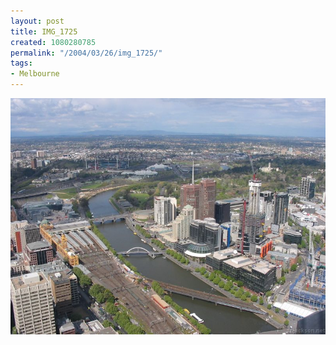 ```yaml
---
layout: post
title: IMG_1725
created: 1080280785
permalink: "/2004/03/26/img_1725/"
tags:
- Melbourne
---
```


<img src="/image/images/img_1725-403.jpg"/>

